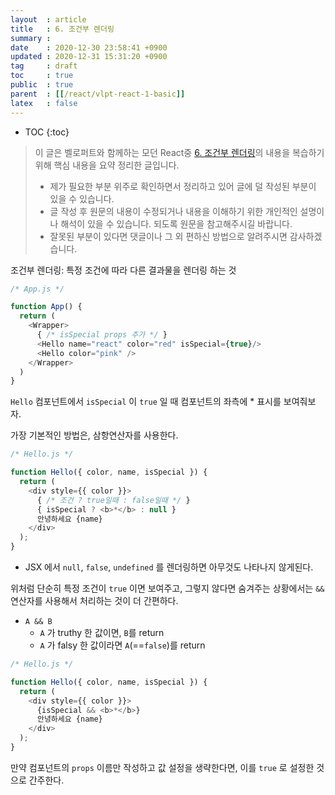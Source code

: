 ```yaml
---
layout  : article
title   : 6. 조건부 렌더링
summary : 
date    : 2020-12-30 23:58:41 +0900
updated : 2020-12-31 15:31:20 +0900
tag     : draft
toc     : true
public  : true
parent  : [[/react/vlpt-react-1-basic]]
latex   : false
---
```

* TOC
{:toc}

> 이 글은 벨로퍼트와 함께하는 모던 React중 [6. 조건부 렌더링](https://react.vlpt.us/basic/06-conditional-rendering.html)의 내용을 복습하기위해 핵심 내용을 요약 정리한 글입니다.
>
> * 제가 필요한 부분 위주로 확인하면서 정리하고 있어 글에 덜 작성된 부분이 있을 수 있습니다.
> * 글 작성 후 원문의 내용이 수정되거나 내용을 이해하기 위한 개인적인 설명이나 해석이 있을 수 있습니다. 되도록 원문을 참고해주시길 바랍니다.
> * 잘못된 부분이 있다면 댓글이나 그 외 편하신 방법으로 알려주시면 감사하겠습니다.

조건부 렌더링: 특정 조건에 따라 다른 결과물을 렌더링 하는 것

```js
/* App.js */

function App() {
  return (
    <Wrapper>
      { /* isSpecial props 추가 */ }
      <Hello name="react" color="red" isSpecial={true}/>
      <Hello color="pink" />
    </Wrapper>
  )
}
```

`Hello` 컴포넌트에서 `isSpecial` 이 `true` 일 때 컴포넌트의 좌측에 * 표시를 보여줘보자.

가장 기본적인 방법은, 삼항연산자를 사용한다.

```js
/* Hello.js */

function Hello({ color, name, isSpecial }) {
  return (
    <div style={{ color }}>
      { /* 조건 ? true일때 : false일때 */ }
      { isSpecial ? <b>*</b> : null }
      안녕하세요 {name}
    </div>
  );
}
```

* JSX 에서 `null`, `false`, `undefined` 를 렌더링하면 아무것도 나타나지 않게된다.

위처럼 단순히 특정 조건이 `true` 이면 보여주고, 그렇지 않다면 숨겨주는 상황에서는 `&&` 연산자를 사용해서 처리하는 것이 더 간편하다.

* `A && B`
    * `A` 가 truthy 한 값이면, `B`를 return
    * `A` 가 falsy 한 값이라면 `A`(==`false`)를 return

```js
/* Hello.js */

function Hello({ color, name, isSpecial }) {
  return (
    <div style={{ color }}>
      {isSpecial && <b>*</b>}
      안녕하세요 {name}
    </div>
  );
}
```

만약 컴포넌트의 `props` 이름만 작성하고 값 설정을 생략한다면, 이를 `true` 로 설정한 것으로 간주한다.
